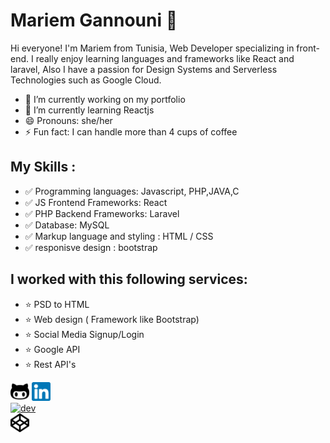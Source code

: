 # Mariem Gannouni  🚀 
Hi everyone! I'm Mariem from Tunisia, Web Developer specializing in front-end. I really enjoy learning languages and frameworks like React and laravel, Also I have a passion for Design Systems and Serverless Technologies such as Google Cloud.

- 🔭 I’m currently working on my portfolio
- 🌱 I’m currently learning Reactjs
- 😄 Pronouns: she/her
- ⚡ Fun fact: I can handle more than 4 cups of coffee

## My Skills :

 - ✅  Programming languages: Javascript, PHP,JAVA,C
 - ✅  JS Frontend Frameworks: React
 - ✅  PHP Backend Frameworks: Laravel
 - ✅  Database: MySQL
 - ✅  Markup language and styling : HTML / CSS
 - ✅ responisve design : bootstrap
 

## I worked with this following services:

- ⭐️ PSD to HTML
- ⭐️ Web design ( Framework like Bootstrap)
- ⭐️ Social Media Signup/Login
- ⭐️ Google API
- ⭐️ Rest API's


[<img src='https://github.com/GannouniMariem/GannouniMariem/blob/main/github-character.png' alt='github' height='30'>](https://github.com/GannouniMariem)
[<img src='https://github.com/GannouniMariem/GannouniMariem/blob/main/linkedin.png' alt='linkedin' height='30'>](https://www.linkedin.com/in/mariem-gannouni/)  
[<img src='https://cdn.jsdelivr.net/npm/simple-icons@3.0.1/icons/dev-dot-to.svg' alt='dev' height='30'>](https://dev.to/gmariem)   
[<img src='https://github.com/GannouniMariem/GannouniMariem/blob/85bd93983dba8da2cb28abb3cae97fc49f6522a1/codepen.png' alt='codepen' height='30'>](https://codepen.io/G-Mariem)  

